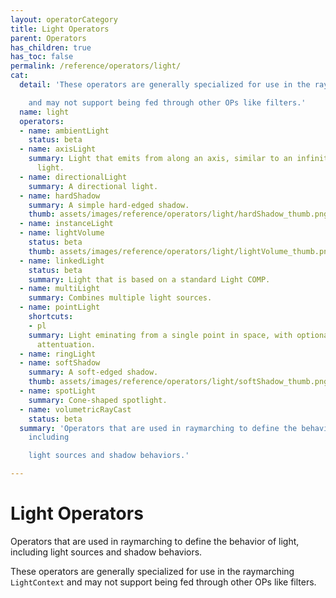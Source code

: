 ```yaml
---
layout: operatorCategory
title: Light Operators
parent: Operators
has_children: true
has_toc: false
permalink: /reference/operators/light/
cat:
  detail: 'These operators are generally specialized for use in the raymarching `LightContext`

    and may not support being fed through other OPs like filters.'
  name: light
  operators:
  - name: ambientLight
    status: beta
  - name: axisLight
    summary: Light that emits from along an axis, similar to an infinitely long tube
      light.
  - name: directionalLight
    summary: A directional light.
  - name: hardShadow
    summary: A simple hard-edged shadow.
    thumb: assets/images/reference/operators/light/hardShadow_thumb.png
  - name: instanceLight
  - name: lightVolume
    status: beta
    thumb: assets/images/reference/operators/light/lightVolume_thumb.png
  - name: linkedLight
    status: beta
    summary: Light that is based on a standard Light COMP.
  - name: multiLight
    summary: Combines multiple light sources.
  - name: pointLight
    shortcuts:
    - pl
    summary: Light eminating from a single point in space, with optional distance
      attentuation.
  - name: ringLight
  - name: softShadow
    summary: A soft-edged shadow.
    thumb: assets/images/reference/operators/light/softShadow_thumb.png
  - name: spotLight
    summary: Cone-shaped spotlight.
  - name: volumetricRayCast
    status: beta
  summary: 'Operators that are used in raymarching to define the behavior of light,
    including

    light sources and shadow behaviors.'

---
```


# Light Operators

Operators that are used in raymarching to define the behavior of light, including
light sources and shadow behaviors.

These operators are generally specialized for use in the raymarching `LightContext`
and may not support being fed through other OPs like filters.
